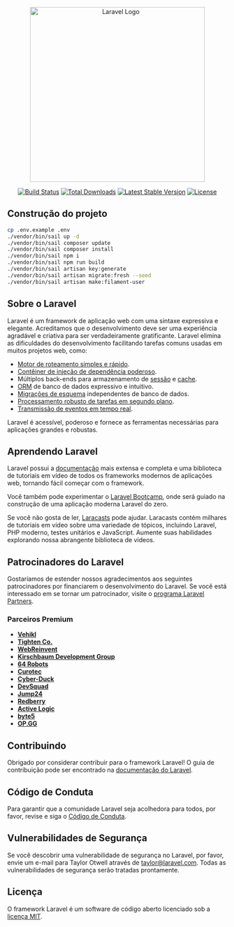<p align="center"><a href="https://laravel.com" target="_blank"><img src="https://raw.githubusercontent.com/laravel/art/master/logo-lockup/5%20SVG/2%20CMYK/1%20Full%20Color/laravel-logolockup-cmyk-red.svg" width="400" alt="Laravel Logo"></a></p>

<p align="center">
<a href="https://github.com/laravel/framework/actions"><img src="https://github.com/laravel/framework/workflows/tests/badge.svg" alt="Build Status"></a>
<a href="https://packagist.org/packages/laravel/framework"><img src="https://img.shields.io/packagist/dt/laravel/framework" alt="Total Downloads"></a>
<a href="https://packagist.org/packages/laravel/framework"><img src="https://img.shields.io/packagist/v/laravel/framework" alt="Latest Stable Version"></a>
<a href="https://packagist.org/packages/laravel/framework"><img src="https://img.shields.io/packagist/l/laravel/framework" alt="License"></a>
</p>

## Construção do projeto

```sh
cp .env.example .env
./vendor/bin/sail up -d
./vendor/bin/sail composer update
./vendor/bin/sail composer install
./vendor/bin/sail npm i
./vendor/bin/sail npm run build
./vendor/bin/sail artisan key:generate
./vendor/bin/sail artisan migrate:fresh --seed
./vendor/bin/sail artisan make:filament-user
```

## Sobre o Laravel

Laravel é um framework de aplicação web com uma sintaxe expressiva e elegante. Acreditamos que o desenvolvimento deve ser uma experiência agradável e criativa para ser verdadeiramente gratificante. Laravel elimina as dificuldades do desenvolvimento facilitando tarefas comuns usadas em muitos projetos web, como:

- [Motor de roteamento simples e rápido](https://laravel.com/docs/routing).
- [Contêiner de injeção de dependência poderoso](https://laravel.com/docs/container).
- Múltiplos back-ends para armazenamento de [sessão](https://laravel.com/docs/session) e [cache](https://laravel.com/docs/cache).
- [ORM](https://laravel.com/docs/eloquent) de banco de dados expressivo e intuitivo.
- [Migrações de esquema](https://laravel.com/docs/migrations) independentes de banco de dados.
- [Processamento robusto de tarefas em segundo plano](https://laravel.com/docs/queues).
- [Transmissão de eventos em tempo real](https://laravel.com/docs/broadcasting).

Laravel é acessível, poderoso e fornece as ferramentas necessárias para aplicações grandes e robustas.

## Aprendendo Laravel

Laravel possui a [documentação](https://laravel.com/docs) mais extensa e completa e uma biblioteca de tutoriais em vídeo de todos os frameworks modernos de aplicações web, tornando fácil começar com o framework.

Você também pode experimentar o [Laravel Bootcamp](https://bootcamp.laravel.com), onde será guiado na construção de uma aplicação moderna Laravel do zero.

Se você não gosta de ler, [Laracasts](https://laracasts.com) pode ajudar. Laracasts contém milhares de tutoriais em vídeo sobre uma variedade de tópicos, incluindo Laravel, PHP moderno, testes unitários e JavaScript. Aumente suas habilidades explorando nossa abrangente biblioteca de vídeos.

## Patrocinadores do Laravel

Gostaríamos de estender nossos agradecimentos aos seguintes patrocinadores por financiarem o desenvolvimento do Laravel. Se você está interessado em se tornar um patrocinador, visite o [programa Laravel Partners](https://partners.laravel.com).

### Parceiros Premium

- **[Vehikl](https://vehikl.com/)**
- **[Tighten Co.](https://tighten.co)**
- **[WebReinvent](https://webreinvent.com/)**
- **[Kirschbaum Development Group](https://kirschbaumdevelopment.com)**
- **[64 Robots](https://64robots.com)**
- **[Curotec](https://www.curotec.com/services/technologies/laravel/)**
- **[Cyber-Duck](https://cyber-duck.co.uk)**
- **[DevSquad](https://devsquad.com/hire-laravel-developers)**
- **[Jump24](https://jump24.co.uk)**
- **[Redberry](https://redberry.international/laravel/)**
- **[Active Logic](https://activelogic.com)**
- **[byte5](https://byte5.de)**
- **[OP.GG](https://op.gg)**

## Contribuindo

Obrigado por considerar contribuir para o framework Laravel! O guia de contribuição pode ser encontrado na [documentação do Laravel](https://laravel.com/docs/contributions).

## Código de Conduta

Para garantir que a comunidade Laravel seja acolhedora para todos, por favor, revise e siga o [Código de Conduta](https://laravel.com/docs/contributions#code-of-conduct).

## Vulnerabilidades de Segurança

Se você descobrir uma vulnerabilidade de segurança no Laravel, por favor, envie um e-mail para Taylor Otwell através de [taylor@laravel.com](mailto:taylor@laravel.com). Todas as vulnerabilidades de segurança serão tratadas prontamente.

## Licença

O framework Laravel é um software de código aberto licenciado sob a [licença MIT](https://opensource.org/licenses/MIT).
